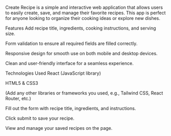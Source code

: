 Create Recipe is a simple and interactive web application that allows users to easily create, save, and manage their favorite recipes. This app is perfect for anyone looking to organize their cooking ideas or explore new dishes.

Features
Add recipe title, ingredients, cooking instructions, and serving size.

Form validation to ensure all required fields are filled correctly.

Responsive design for smooth use on both mobile and desktop devices.

Clean and user-friendly interface for a seamless experience.

Technologies Used
React (JavaScript library)

HTML5 & CSS3

(Add any other libraries or frameworks you used, e.g., Tailwind CSS, React Router, etc.)

Fill out the form with recipe title, ingredients, and instructions.

Click submit to save your recipe.

View and manage your saved recipes on the page.

